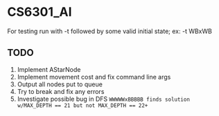# CS6301_AI

For testing run with -t followed by some valid initial state; ex: -t WBxWB

## TODO
1. Implement AStarNode
2. Implement movement cost and fix command line args
3. Output all nodes put to queue
4. Try to break and fix any errors
5. Investigate possible bug in DFS
   ```WWWWWxBBBBB finds solution w/MAX_DEPTH == 21 but not MAX_DEPTH == 22+```
